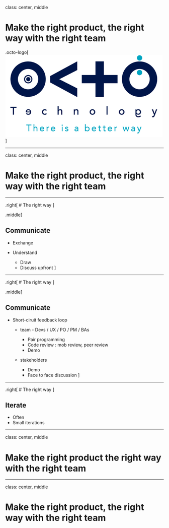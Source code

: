 
class: center, middle

# Make the right product, the right way with the right team
.octo-logo[![octo logo](./img/octo-logo.png)]

---
class: center, middle


# Make the right product, **the right way** with the right team

---

.right[
    # The right way
]

.middle[
## Communicate

* Exchange

* Understand
    * Draw
    * Discuss upfront
]

---

.right[
    # The right way
]

.middle[
## Communicate

* Short-ciruit feedback loop

    * team - Devs / UX / PO / PM / BAs
        * Pair programming
        * Code review : mob review, peer review
        * Demo
        
    * stakeholders
        * Demo
        * Face to face discussion
]

---

.right[
    # The right way
]

## Iterate

* Often
* Small iterations


---

class: center, middle

# **Make the right product** the right way with the right team

---
class: center, middle

# Make the right product, the right way **with the right team**
